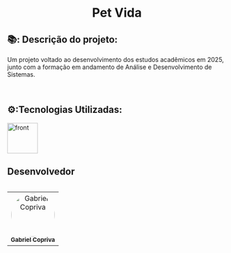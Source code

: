 

<h1 align="center"> </h1>


<h1 align="center">Pet Vida</h1> 

## 📚: Descrição do projeto:
<p style="text=align: justify;"> Um projeto voltado ao desenvolvimento dos estudos acadêmicos em 2025, junto com a formação em andamento de Análise e Desenvolvimento de Sistemas.</p><br>
<table>
  <tr>
<h2 align="left">⚙️:Tecnologias Utilizadas:</h2>
<div style="display: inline_block; padding-right:100">
<a href="(https://www.javascript.com/" target="_blank" title="HTMLCSSJS"><img align="center" src="https://www.freepnglogos.com/uploads/javascript/logo-html-5-css-javascript-source-code-for-the-taking-23.png" alt="front" width="70" height="70"/></a>  

</div>
   

## Desenvolvedor

<table>
  <tr>
    <td align="center"><a href="https://github.com/GabCopriva"><img style="border-radius: 50%;" src="https://avatars.githubusercontent.com/u/123947411?v=4" width="100px;" alt="Gabriel Copriva"/><br /><sub><b>Gabriel Copriva </b></sub></a><br/></td> 
    
